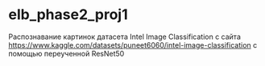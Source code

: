 # elb_phase2_proj1
Распознавание картинок датасета Intel Image Classification с сайта https://www.kaggle.com/datasets/puneet6060/intel-image-classification с помощью переученной ResNet50
